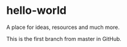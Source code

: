 # hello-world
A place for ideas, resources and much more.

This is the first branch from master in GitHub.
